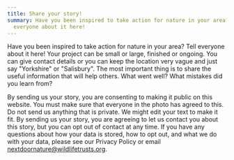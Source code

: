 ```yaml
---
title: Share your story!
summary: Have you been inspired to take action for nature in your area? Tell
  everyone about it here!
---
```

Have you been inspired to take action for nature in your area? Tell everyone about it here! Your project can be small or large, finished or ongoing. You can give contact details or you can keep the location very vague and just say "Yorkshire" or "Salisbury". The most important thing is to share the useful information that will help others. What went well? What mistakes did you learn from?

By sending us your story, you are consenting to making it public on this website. You must make sure that everyone in the photo has agreed to this. Do not send us anything that is private. We might edit your text to make it fit. By sending us your story, you are agreeing to let us contact you about this story, but you can opt out of contact at any time. If you have any questions about how your data is stored, how to opt out, and what we do with your data, please see our Privacy Policy or email nextdoornature@wildlifetrusts.org.
